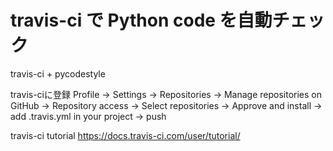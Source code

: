# travis-ci で Python code を自動チェック
travis-ci + pycodestyle

travis-ciに登録
Profile
-> Settings
-> Repositories
-> Manage repositories on GitHub
-> Repository access <Only select repositories>
-> Select repositories
-> Approve and install
-> add .travis.yml in your project
-> push

travis-ci tutorial
https://docs.travis-ci.com/user/tutorial/
